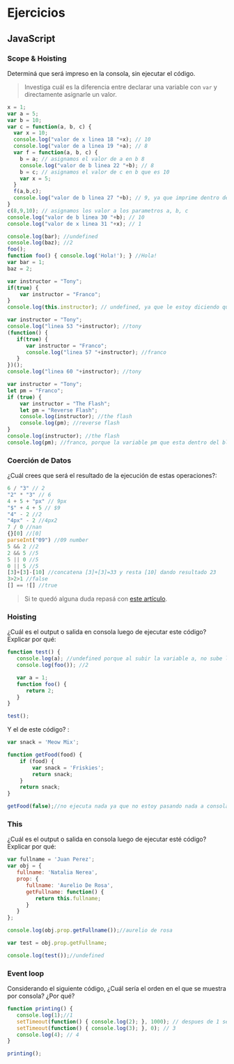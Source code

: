 
# Ejercicios

## JavaScript

### Scope & Hoisting

Determiná que será impreso en la consola, sin ejecutar el código.

> Investiga cuál es la diferencia entre declarar una variable con `var` y directamente asignarle un valor.

```javascript
x = 1; 
var a = 5; 
var b = 10;
var c = function(a, b, c) {
  var x = 10;
  console.log("valor de x linea 18 "+x); // 10
  console.log("valor de a linea 19 "+a); // 8
  var f = function(a, b, c) {
    b = a; // asignamos el valor de a en b 8
    console.log("valor de b linea 22 "+b); // 8
    b = c; // asignamos el valor de c en b que es 10
    var x = 5;
  }
  f(a,b,c);
  console.log("valor de b linea 27 "+b); // 9, ya que imprime dentro de la funcion c y no dentro de la funcion f
}
c(8,9,10); // asignamos los valor a los parametros a, b, c
console.log("valor de b linea 30 "+b); // 10
console.log("valor de x linea 31 "+x); // 1
```

```javascript
console.log(bar); //undefined
console.log(baz); //2
foo(); 
function foo() { console.log('Hola!'); } //Hola!
var bar = 1;
baz = 2;
```

```javascript
var instructor = "Tony";
if(true) {
    var instructor = "Franco";
}
console.log(this.instructor); // undefined, ya que le estoy diciendo que por encima del global, busque una variable llamada instructor, pero al no existir, su valor es undefined
```

```javascript
var instructor = "Tony";
console.log("linea 53 "+instructor); //tony
(function() {
   if(true) {
      var instructor = "Franco";
      console.log("linea 57 "+instructor); //franco
   }
})();
console.log("linea 60 "+instructor); //tony
```

```javascript
var instructor = "Tony";
let pm = "Franco";
if (true) {
    var instructor = "The Flash";
    let pm = "Reverse Flash";
    console.log(instructor); //the flash
    console.log(pm); //reverse flash
}
console.log(instructor); //the flash
console.log(pm); //franco, porque la variable pm que esta dentro del bloque if, solo se ejecuta dentro de ese bloque, por lo tanto al imprimir fuera, toma como referencia la variable global let pm="franco";
```
### Coerción de Datos

¿Cuál crees que será el resultado de la ejecución de estas operaciones?:

```javascript
6 / "3" // 2
"2" * "3" // 6
4 + 5 + "px" // 9px
"$" + 4 + 5 // $9
"4" - 2 //2
"4px" - 2 //4px2
7 / 0 //nan
{}[0] //[0]
parseInt("09") //09 number
5 && 2 //2
2 && 5 //5
5 || 0 //5
0 || 5 //5
[3]+[3]-[10] //concatena [3]+[3]=33 y resta [10] dando resultado 23
3>2>1 //false
[] == ![] //true
```

> Si te quedó alguna duda repasá con [este artículo](http://javascript.info/tutorial/object-conversion).


### Hoisting

¿Cuál es el output o salida en consola luego de ejecutar este código? Explicar por qué:

```javascript
function test() {
   console.log(a); //undefined porque al subir la variable a, no sube la asignacion, queda var a;
   console.log(foo()); //2

   var a = 1;
   function foo() {
      return 2;
   }
}

test();
```

Y el de este código? :

```javascript
var snack = 'Meow Mix';

function getFood(food) {
    if (food) {
        var snack = 'Friskies';
        return snack;
    }
    return snack;
}

getFood(false);//no ejecuta nada ya que no estoy pasando nada a consola
```


### This

¿Cuál es el output o salida en consola luego de ejecutar esté código? Explicar por qué:

```javascript
var fullname = 'Juan Perez';
var obj = {
   fullname: 'Natalia Nerea',
   prop: {
      fullname: 'Aurelio De Rosa',
      getFullname: function() {
         return this.fullname;
      }
   }
};

console.log(obj.prop.getFullname());//aurelio de rosa

var test = obj.prop.getFullname;

console.log(test());//undefined
```

### Event loop

Considerando el siguiente código, ¿Cuál sería el orden en el que se muestra por consola? ¿Por qué?

```javascript
function printing() {
   console.log(1);//1
   setTimeout(function() { console.log(2); }, 1000); // despues de 1 segundo imprime 2
   setTimeout(function() { console.log(3); }, 0); // 3
   console.log(4); // 4
}

printing();
```
